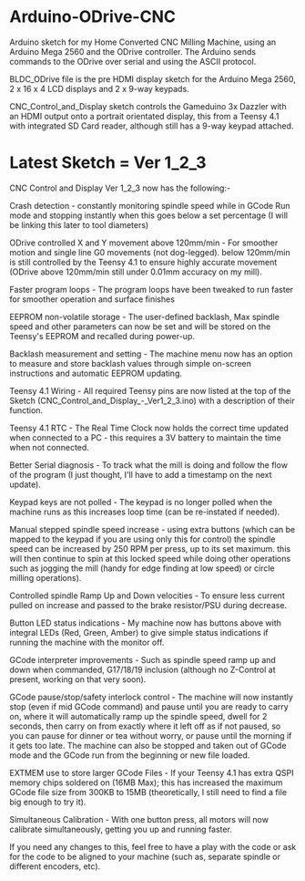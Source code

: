 # Arduino-ODrive-CNC
Arduino sketch for my Home Converted CNC Milling Machine, using an Arduino Mega 2560 and the ODrive controller. The Arduino sends commands to the ODrive over serial and using the ASCII protocol.

BLDC_ODrive file is the pre HDMI display sketch for the Arduino Mega 2560, 2 x 16 x 4 LCD displays and 2 x 9-way keypads.

CNC_Control_and_Display sketch controls the Gameduino 3x Dazzler with an HDMI output onto a portrait orientated display, this from a Teensy 4.1 with integrated SD Card reader, although still has a 9-way keypad attached.

# Latest Sketch = Ver 1_2_3
CNC Control and Display Ver 1_2_3 now has the following:-

Crash detection - constantly monitoring spindle speed while in GCode Run mode and stopping instantly when this goes below a set percentage (I will be linking this later to tool diameters)

ODrive controlled X and Y movement above 120mm/min - For smoother motion and single line G0 movements (not dog-legged). below 120mm/min is still controlled by the Teensy 4.1 to ensure highly accurate movement (ODrive above 120mm/min still under 0.01mm accuracy on my mill).

Faster program loops - The program loops have been tweaked to run faster for smoother operation and surface finishes

EEPROM non-volatile storage - The user-defined backlash, Max spindle speed and other parameters can now be set and will be stored on the Teensy's EEPROM and recalled during power-up.

Backlash measurement and setting - The machine menu now has an option to measure and store backlash values through simple on-screen instructions and automatic EEPROM updating.

Teensy 4.1 Wiring - All required Teensy pins are now listed at the top of the Sketch (CNC_Control_and_Display_-_Ver1_2_3.ino) with a description of their function.

Teensy 4.1 RTC - The Real Time Clock now holds the correct time updated when connected to a PC - this requires a 3V battery to maintain the time when not connected.

Better Serial diagnosis - To track what the mill is doing and follow the flow of the program (I just thought, I'll have to add a timestamp on the next update).

Keypad keys are not polled - The keypad is no longer polled when the machine runs as this increases loop time (can be re-instated if needed).

Manual stepped spindle speed increase - using extra buttons (which can be mapped to the keypad if you are using only this for control) the spindle speed can be increased by 250 RPM per press, up to its set maximum. this will then continue to spin at this locked speed while doing other operations such as jogging the mill (handy for edge finding at low speed)  or circle milling operations).

Controlled spindle Ramp Up and Down velocities - To ensure less current pulled on increase and passed to the brake resistor/PSU during decrease.

Button LED status indications - My machine now has buttons above with integral LEDs (Red, Green, Amber) to give simple status indications if running the machine with the monitor off.

GCode interpreter improvements - Such as spindle speed ramp up and down when commanded, G17/18/19 inclusion (although no Z-Control at present, working on that very soon). 

GCode pause/stop/safety interlock control - The machine will now instantly stop (even if mid GCode command) and pause until you are ready to carry on, where it will automatically ramp up the spindle speed, dwell for 2 seconds, then carry on from exactly where it left off as if not paused, so you can pause for dinner or tea without worry, or pause until the morning if it gets too late. The machine can also be stopped and taken out of GCode mode and the GCode run from the beginning or new file loaded.

EXTMEM use to store larger GCode Files - If your Teensy 4.1 has extra QSPI memory chips soldered on (16MB Max); this has increased the maximum GCode file size from 300KB to 15MB (theoretically, I still need to find a file big enough to try it).

Simultaneous Calibration - With one button press, all motors will now calibrate simultaneously, getting you up and running faster.

If you need any changes to this, feel free to have a play with the code or ask for the code to be aligned to your machine (such as, separate spindle or different encoders, etc).
